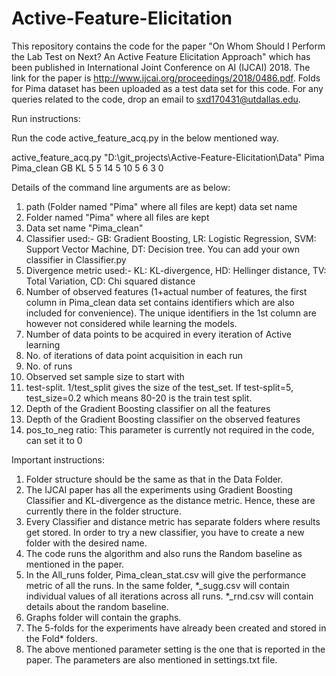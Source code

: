 # Active-Feature-Elicitation

This repository contains the code for the paper "On Whom Should I Perform the Lab Test on Next? An Active Feature Elicitation Approach" which has been published in International Joint Conference on AI (IJCAI) 2018.  The link for the paper is http://www.ijcai.org/proceedings/2018/0486.pdf. Folds for Pima dataset has been uploaded as a test data set for this code. For any queries related to the code, drop an email to sxd170431@utdallas.edu.

Run instructions:

Run the code active_feature_acq.py in the below mentioned way.

active_feature_acq.py "D:\git_projects\Active-Feature-Elicitation\Data" Pima Pima_clean GB KL 5 5 14 5 10 5 6 3 0
 
Details of the command line arguments are as below:

1. path (Folder named "Pima" where all files are kept) data set name  
2. Folder named "Pima" where all files are kept
3. Data set name "Pima_clean"
4. Classifier used:- GB: Gradient Boosting, LR: Logistic Regression, SVM: Support Vector Machine, DT: Decision tree. You can add your own classifier in Classifier.py
5. Divergence metric used:- KL: KL-divergence, HD: Hellinger distance, TV: Total Variation, CD: Chi squared distance 
6. Number of observed features (1+actual number of features, the first column in Pima_clean data set contains identifiers which are also included for convenience). The unique identifiers in the 1st column are however not considered while learning the models.
7. Number of data points to be acquired in every iteration of Active learning
8. No. of iterations of data point acquisition in each run
9. No. of runs 
10. Observed set sample size to start with 
11. test-split. 1/test_split gives the size of the test_set. If test-split=5, test_size=0.2 which means 80-20 is the train test split.
12. Depth of the Gradient Boosting classifier on all the features
13. Depth of the Gradient Boosting classifier on the observed features
14. pos_to_neg ratio: This parameter is currently not required in the code, can set it to 0 

Important instructions:

1. Folder structure should be the same as that in the Data Folder.
2. The IJCAI paper has all the experiments using Gradient Boosting Classifier and KL-divergence as the distance metric. Hence, these are currently there in the folder structure.
3. Every Classifier and distance metric has separate folders where results get stored. In order to try a new classifier, you have to create a new folder with the desired name.
4. The code runs the algorithm and also runs the Random baseline as mentioned in the paper. 
5. In the All_runs folder, Pima_clean_stat.csv will give the performance metric of all the runs. In the same folder, *_sugg.csv will contain individual values of all iterations across all runs. *_rnd.csv will contain details about the random baseline.
6. Graphs folder will contain the graphs.
7. The 5-folds for the experiments have already been created and stored in the Fold* folders.
8. The above mentioned parameter setting is the one that is reported in the paper. The parameters are also mentioned in settings.txt file.
